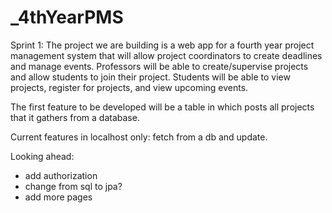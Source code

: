 # _4thYearPMS
Sprint 1:
The project we are building is a web app for a fourth year project management system that will allow project coordinators to create deadlines and manage events. Professors will be able to create/supervise projects and allow students to join their project. Students will be able to view projects, register for projects, and view upcoming events.

The first feature to be developed will be a table in which posts all projects that it gathers from a database.

Current features in localhost only: fetch from a db and update.

Looking ahead:
- add authorization
- change from sql to jpa?
- add more pages



